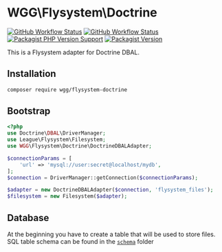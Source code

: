 # WGG\Flysystem\Doctrine

[![GitHub Workflow Status](https://img.shields.io/github/workflow/status/WebGardenGroup/flysystem-doctrine/PHPUnit?label=PHPUnit&style=flat-square)](https://github.com/WebGardenGroup/flysystem-doctrine/actions/workflows/phpunit.yml)
[![GitHub Workflow Status](https://img.shields.io/github/actions/workflow/status/WebGardenGroup/flysystem-doctrine/phpunit.yml?label=PHPUnit&style=flat-square)](https://github.com/WebGardenGroup/flysystem-doctrine/actions/workflows/phpunit.yml)
[![Packagist PHP Version Support](https://img.shields.io/packagist/php-v/wgg/flysystem-doctrine)](https://img.shields.io/packagist/php-v/wgg/flysystem-doctrine)
[![Packagist Version](https://img.shields.io/packagist/v/wgg/flysystem-doctrine)](https://packagist.org/packages/wgg/flysystem-doctrine)

This is a Flysystem adapter for Doctrine DBAL.

## Installation

```bash
composer require wgg/flysystem-doctrine
```

## Bootstrap

``` php
<?php
use Doctrine\DBAL\DriverManager;
use League\Flysystem\Filesystem;
use WGG\Flysystem\Doctrine\DoctrineDBALAdapter;

$connectionParams = [
    'url' => 'mysql://user:secret@localhost/mydb',
];
$connection = DriverManager::getConnection($connectionParams);

$adapter = new DoctrineDBALAdapter($connection, 'flysystem_files');
$filesystem = new Filesystem($adapter);
```

## Database
At the beginning you have to create a table that will be used to store files.
SQL table schema can be found in the [`schema`](schema) folder

